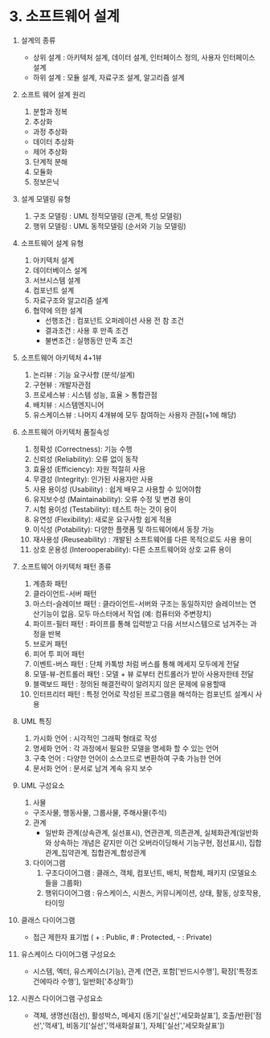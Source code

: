 # 3. 소프트웨어 설계

1. 설계의 종류
   - 상위 설계 : 아키텍처 설계, 데이터 설계, 인터페이스 정의, 사용자 인터페이스 설계
   - 하위 설계 : 모듈 설계, 자료구조 설계, 알고리즘 설계

2. 소프트 웨어 설계 원리
   1) 분할과 정복
   2) 추상화
    - 과정 추상화
    - 데이터 추상화
    - 제어 추상화
   3) 단계적 분해
   4) 모듈화
   5) 정보은닉
   
3. 설계 모델링 유형
   1) 구조 모델링 : UML 정적모델링 (관계, 특성 모델링)
   2) 행위 모델링 : UML 동적모델링 (순서와 기능 모델링)
   
4. 소프트웨어 설계 유형 
   1) 아키텍처 설계
   2) 데이터베이스 설계
   3) 서브시스템 설계
   4) 컴포넌트 설계
   5) 자료구조와 알고리즘 설계
   6) 협약에 의한 설계
      - 선행조건 : 컴포넌트 오퍼레이션 사용 전 참  조건
      - 결과조건 : 사용 후 만족 조건
      - 불변조건 : 실행동안 만족 조건
  
5. 소프트웨어 아키텍처 4+1뷰
   1) 논리뷰 : 기능 요구사항 (분석/설계)
   2) 구현뷰 : 개발자관점
   3) 프로세스뷰 : 시스템 성능, 효율 > 통합관점
   4) 배치뷰 : 시스템엔지니어
   5) 유스케이스뷰 : 나머지 4개뷰에 모두 참여하는 사용자 관점(+1에 해당)
   
6. 소프트웨어 아키텍처 품질속성
   1) 정확성 (Correctness): 기능 수행
   2) 신뢰성 (Reliability): 오류 없이 동작
   3) 효율성 (Efficiency): 자원 적절히 사용
   4) 무결성 (Integrity): 인가된 사용자만 사용
   5) 사용 용이성 (Usability) : 쉽게 배우고 사용할 수 있어야함
   6) 유지보수성 (Maintainability): 오류 수정 및 변경 용이
   7) 시험 용이성 (Testability): 테스트 하는 것이 용이
   8) 유연성 (Flexibility): 새로운 요구사항 쉽게 적용
   9) 이식성 (Potability): 다양한 플랫폼 및 하드웨어에서 동장 가능
   10) 재사용성 (Reuseability) : 개발된 소프트웨어를 다른 목적으로도 사용 용이
   11) 상호 운용성  (Interooperability): 다른 소프트웨어와 상호 교류 용이
   

7. 소프트웨어 아키텍처 패턴 종류
   1) 계층화 패턴
   2) 클라이언트-서버 패턴 
   3) 마스터-슬레이브 패턴 : 클라이언트-서버와 구조는 동일하지만 슬레이브는 연산기능이 없음. 모두 마스터에서 작업 (예: 컴퓨터와 주변장치)
   4) 파이프-필터 패턴 : 파이프를 통해 입력받고 다음 서브시스템으로 넘겨주는 과정을 반복
   5) 브로커 패턴
   6) 피어 투  피어 패턴
   7) 이벤트-버스 패턴 : 단체 카톡방 처럼 버스를 통해 메세지 모두에게 전달
   8) 모델-뷰-컨트롤러 패턴 : 모델 + 뷰 로부터 컨트롤러가 받아 사용자한테 전달
   9) 블랙보드 패턴 : 정의된 해결전략이 알려지지 않은 문제에 유용할때
   10) 인터프리터 패턴 : 특정 언어로 작성된 프로그램을 해석하는 컴포넌트 설계시 사용

8. UML 특징
   1) 가시화 언어 : 시각적인 그래픽 형태로 작성
   2) 명세화 언어 : 각 과정에서 필요한 모델을 명세화 할 수 있는 언어
   3) 구축 언어 : 다양한 언어이 소스코드로 변환하여 구축 가능한 언어
   4) 문서화 언어 : 문서로 남겨 계속 유지 보수

9. UML 구성요소
    1) 사물
      - 구조사물, 행동사물, 그룹사물, 주해사물(주석)
    2) 관계
       - 일반화 관계(상속관계, 실선표시), 연관관계, 의존관계, 실체화관계(일반화와 상속하는 개념은 같지만 이건 오버라이딩해서 기능구현, 점선표시), 집합관계_집약관계, 집합관계_합성관계
    3) 다이어그램
       1. 구조다이어그램 : 클래스, 객체, 컴포넌트, 배치, 복합체, 패키지 (모델요소들을 그룹화)
       2. 행위다이어그램 : 유스케이스, 시퀀스, 커뮤니케이션, 상태, 활동, 상호작용, 타이밍
    
10. 클래스 다이어그램
    - 접근 제한자 표기법 ( + : Public,  # : Protected, - : Private)

11. 유스케이스 다이어그램 구성요소
    - 시스템, 엑터, 유스케이스(기능), 관계 (연관, 포함['반드시수행'], 확장['특정조건에따라 수행'], 일반화['추상화'])

12. 시퀀스 다이어그램 구성요소
    - 객체, 생명선(점선), 활성박스, 메세지 (동기['실선','세모화살표'], 호출/반환['점선','꺽새'], 비동기['실선','꺽새화살표'], 자체['실선','세모화살표'])
  